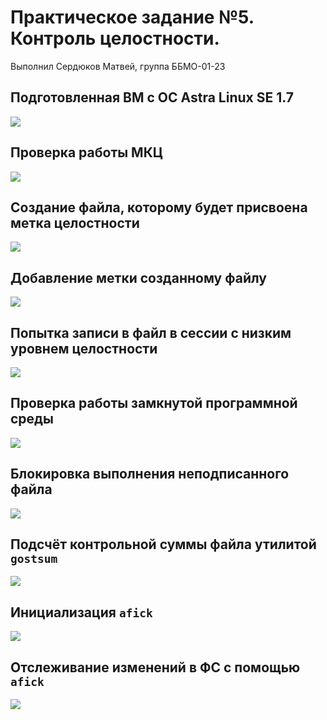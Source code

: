 # Практическое задание №5. Контроль целостности.

Выполнил Сердюков Матвей, группа ББМО-01-23

## Подготовленная ВМ с ОС Astra Linux SE 1.7

![](screenshots/01-vm-ready.png)

## Проверка работы МКЦ

![](screenshots/02-mkc-on.png)

## Создание файла, которому будет присвоена метка целостности

![](screenshots/03-create-file.png)

## Добавление метки созданному файлу

![](screenshots/04-add-metka.png)

## Попытка записи в файл в сессии с низким уровнем целостности

![](screenshots/05-access-denied.png)

## Проверка работы замкнутой программной среды

![](screenshots/06-zps-enabled.png)

## Блокировка выполнения неподписанного файла

![](screenshots/07-zps-works.png)

## Подсчёт контрольной суммы файла утилитой `gostsum`

![](screenshots/08-checksum.png)

## Инициализация `afick`

![](screenshots/09-init-afick.png)

## Отслеживание изменений в ФС с помощью `afick`

![](screenshots/10-changes.png)
